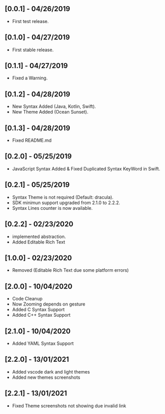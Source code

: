 ## [0.0.1] - 04/26/2019

* First test release.

## [0.1.0] - 04/27/2019

* First stable release.

## [0.1.1] - 04/27/2019

* Fixed a Warning.

## [0.1.2] - 04/28/2019

* New Syntax Added (Java, Kotlin, Swift).
* New Theme Added (Ocean Sunset).

## [0.1.3] - 04/28/2019

* Fixed README.md


## [0.2.0] - 05/25/2019

* JavaScript Syntax Added & Fixed Duplicated Syntax KeyWord in Swift.

## [0.2.1] - 05/25/2019

* Syntax Theme is not required (Default: dracula).
* SDK minimun support upgraded from 2.1.0 to 2.2.2.
* Syntax Lines counter is now available. 

## [0.2.2] - 02/23/2020

* implemented abstraction.
* Added Editable Rich Text

## [1.0.0] - 02/23/2020

* Removed (Editable Rich Text due some platform errors)

## [2.0.0] - 10/04/2020

* Code Cleanup
* Now Zooming depends on gesture
* Added C Syntax Support
* Added C++ Syntax Support

## [2.1.0] - 10/04/2020

* Added YAML Syntax Support


## [2.2.0] - 13/01/2021

* Added vscode dark and light themes
* Added new themes screenshots

## [2.2.1] - 13/01/2021

* Fixed Theme screenshots not showing due invalid link